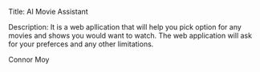 Title: AI Movie Assistant

Description: It is a web apllication that will help you pick option for any movies and shows you would want to watch. The web application will ask for your preferces and any other limitations.

Connor Moy
